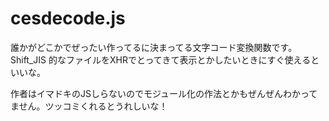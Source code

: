 # cesdecode.js

誰かがどこかでぜったい作ってるに決まってる文字コード変換関数です。
Shift_JIS 的なファイルをXHRでとってきて表示とかしたいときにすぐ使えるといいな。

作者はイマドキのJSしらないのでモジュール化の作法とかもぜんぜんわかってません。ツッコミくれるとうれしいな！
